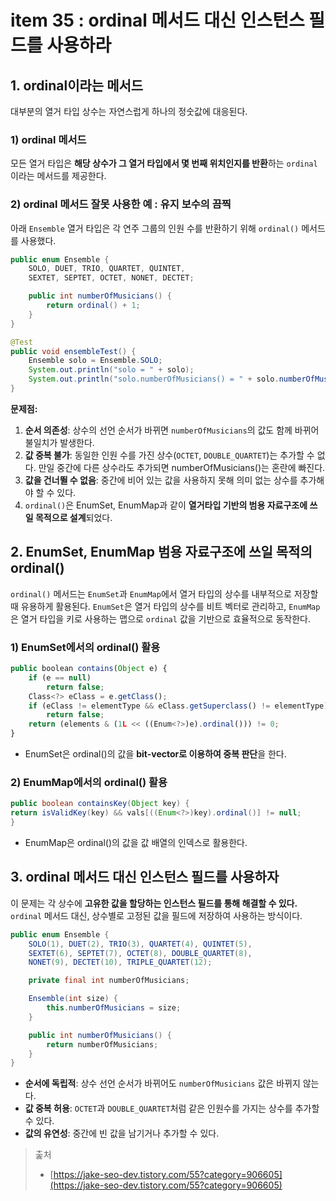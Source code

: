 # item 35 : ordinal 메서드 대신 인스턴스 필드를 사용하라

## 1. ordinal이라는 메서드

대부분의 열거 타입 상수는 자연스럽게 하나의 정숫값에 대응된다.&#x20;

### 1) ordinal 메서드

모든 열거 타입은 **해당 상수가 그 열거 타입에서 몇 번째 위치인지를 반환**하는 `ordinal`이라는 메서드를 제공한다.

### 2) ordinal 메서드 잘못 사용한 예 : 유지 보수의 끔찍

아래 `Ensemble` 열거 타입은 각 연주 그룹의 인원 수를 반환하기 위해 `ordinal()` 메서드를 사용했다.

```java
public enum Ensemble {
    SOLO, DUET, TRIO, QUARTET, QUINTET,
    SEXTET, SEPTET, OCTET, NONET, DECTET;

    public int numberOfMusicians() {
        return ordinal() + 1;
    }
}

@Test
public void ensembleTest() {
    Ensemble solo = Ensemble.SOLO;
    System.out.println("solo = " + solo);
    System.out.println("solo.numberOfMusicians() = " + solo.numberOfMusicians());
}
```

**문제점:**

1. **순서 의존성**: 상수의 선언 순서가 바뀌면 `numberOfMusicians`의 값도 함께 바뀌어 불일치가 발생한다.
2. **값 중복 불가**: 동일한 인원 수를 가진 상수(`OCTET`, `DOUBLE_QUARTET`)는 추가할 수 없다. 만일 중간에 다른 상수라도 추가되면 numberOfMusicians()는 혼란에 빠진다.
3. **값을 건너뛸 수 없음**: 중간에 비어 있는 값을 사용하지 못해 의미 없는 상수를 추가해야 할 수 있다.
4. `ordinal()`은 EnumSet, EnumMap과 같이 **열거타입 기반의 범용 자료구조에 쓰일 목적으로 설계**되었다.



## 2. EnumSet, EnumMap **범용 자료구조에 쓰일 목적의 ordinal()**

`ordinal()` 메서드는 `EnumSet`과 `EnumMap`에서 열거 타입의 상수를 내부적으로 저장할 때 유용하게 활용된다. `EnumSet`은 열거 타입의 상수를 비트 벡터로 관리하고, `EnumMap`은 열거 타입을 키로 사용하는 맵으로 `ordinal` 값을 기반으로 효율적으로 동작한다.

### 1) EnumSet에서의 ordinal() 활용

```javascript
public boolean contains(Object e) {
    if (e == null)
        return false;
    Class<?> eClass = e.getClass();
    if (eClass != elementType && eClass.getSuperclass() != elementType)
        return false;
    return (elements & (1L << ((Enum<?>)e).ordinal())) != 0;
}
```

* EnumSet은 ordinal()의 값을 **bit-vector로 이용하여 중복 판단**을 한다.

### 2) EnumMap에서의 ordinal() 활용

```java
public boolean containsKey(Object key) {
return isValidKey(key) && vals[((Enum<?>)key).ordinal()] != null;
}
```

* EnumMap은 ordinal()의 값을 값 배열의 인덱스로 활용한다.



## 3. ordinal 메서드 대신 인스턴스 필드를 사용하자

이 문제는 각 상수에 **고유한 값을 할당하는 인스턴스 필드를 통해 해결할 수 있다.** `ordinal` 메서드 대신, 상수별로 고정된 값을 필드에 저장하여 사용하는 방식이다.

```java
public enum Ensemble {
    SOLO(1), DUET(2), TRIO(3), QUARTET(4), QUINTET(5),
    SEXTET(6), SEPTET(7), OCTET(8), DOUBLE_QUARTET(8),
    NONET(9), DECTET(10), TRIPLE_QUARTET(12);

    private final int numberOfMusicians;

    Ensemble(int size) {
        this.numberOfMusicians = size;
    }

    public int numberOfMusicians() {
        return numberOfMusicians;
    }
}
```

* **순서에 독립적**: 상수 선언 순서가 바뀌어도 `numberOfMusicians` 값은 바뀌지 않는다.
* **값 중복 허용**: `OCTET`과 `DOUBLE_QUARTET`처럼 같은 인원수를 가지는 상수를 추가할 수 있다.
* **값의 유연성**: 중간에 빈 값을 남기거나 추가할 수 있다.



> 춡처
>
> * [https://jake-seo-dev.tistory.com/55?category=906605](https://jake-seo-dev.tistory.com/55?category=906605)
